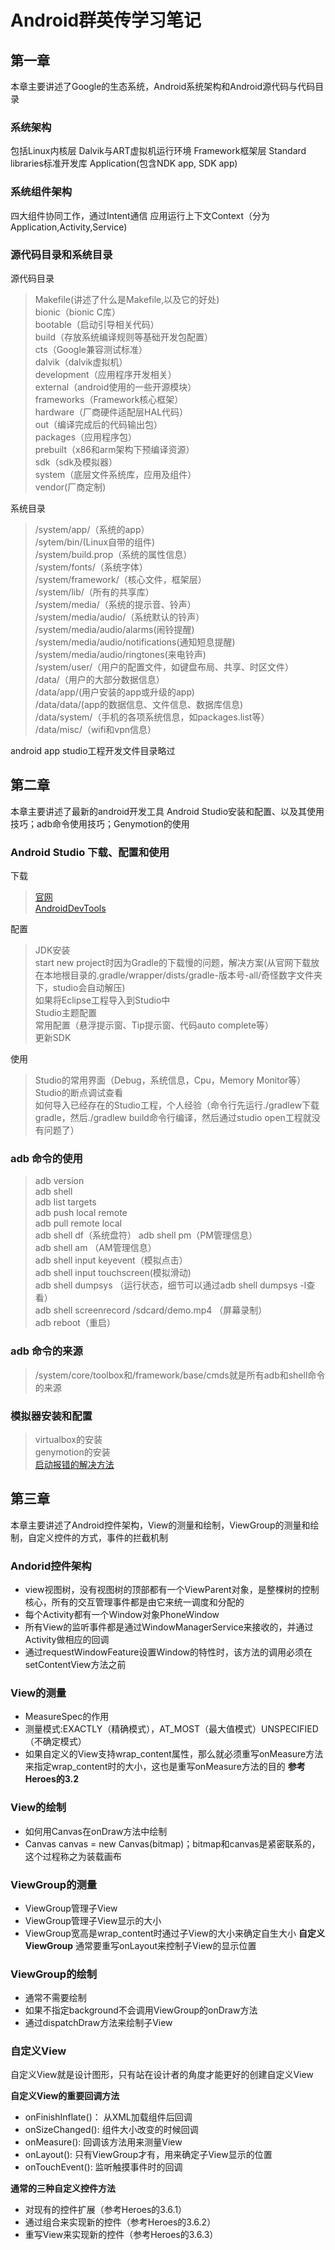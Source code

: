 # Android群英传学习笔记

## 第一章
本章主要讲述了Google的生态系统，Android系统架构和Android源代码与代码目录

### 系统架构
包括Linux内核层
Dalvik与ART虚拟机运行环境
Framework框架层
Standard libraries标准开发库
Application(包含NDK app, SDK app)

### 系统组件架构
四大组件协同工作，通过Intent通信
应用运行上下文Context（分为Application,Activity,Service)

### 源代码目录和系统目录
源代码目录
> Makefile(讲述了什么是Makefile,以及它的好处)  
bionic（bionic C库）  
bootable（启动引导相关代码）  
build（存放系统编译规则等基础开发包配置）  
cts（Google兼容测试标准）  
dalvik（dalvik虚拟机）  
development（应用程序开发相关）  
external（android使用的一些开源模块）  
frameworks（Framework核心框架）  
hardware（厂商硬件适配层HAL代码）  
out（编译完成后的代码输出包）  
packages（应用程序包）  
prebuilt（x86和arm架构下预编译资源）  
sdk（sdk及模拟器）  
system（底层文件系统库，应用及组件）  
vendor(厂商定制)  


系统目录
> /system/app/（系统的app）  
/sytem/bin/(Linux自带的组件)  
/system/build.prop（系统的属性信息）  
/system/fonts/（系统字体）  
/system/framework/（核心文件，框架层）  
/system/lib/（所有的共享库）  
/system/media/（系统的提示音、铃声）  
/system/media/audio/（系统默认的铃声）  
/system/media/audio/alarms(闹铃提醒)  
/system/media/audio/notifications(通知短息提醒)  
/system/media/audio/ringtones(来电铃声)  
/system/user/（用户的配置文件，如键盘布局、共享、时区文件）  
/data/（用户的大部分数据信息）  
/data/app/(用户安装的app或升级的app)  
/data/data/(app的数据信息、文件信息、数据库信息)  
/data/system/（手机的各项系统信息，如packages.list等）  
/data/misc/（wifi和vpn信息）  

android app studio工程开发文件目录略过

## 第二章
本章主要讲述了最新的android开发工具 Android Studio安装和配置、以及其使用技巧；adb命令使用技巧；Genymotion的使用
### Android Studio 下载、配置和使用
下载
> [官网](http://developer.android.com/sdk/installing/studio.html)  
[AndroidDevTools](http://www.androiddevtools.cn)

配置
> JDK安装  
start new project时因为Gradle的下载慢的问题，解决方案(从官网下载放在本地根目录的.gradle/wrapper/dists/gradle-版本号-all/奇怪数字文件夹下，studio会自动解压)  
如果将Eclipse工程导入到Studio中  
Studio主题配置  
常用配置（悬浮提示窗、Tip提示窗、代码auto complete等）  
更新SDK

使用
> Studio的常用界面（Debug，系统信息，Cpu，Memory Monitor等）  
Studio的断点调试查看  
如何导入已经存在的Studio工程，个人经验（命令行先运行./gradlew下载gradle，然后./gradlew build命令行编译，然后通过studio open工程就没有问题了）

### adb 命令的使用
> adb version  
adb shell  
adb list targets  
adb push local remote  
adb pull remote local  
adb shell df（系统盘符） 
adb shell pm（PM管理信息）  
adb shell am （AM管理信息）  
adb shell input keyevent（模拟点击）  
adb shell input touchscreen(模拟滑动)  
adb shell dumpsys （运行状态，细节可以通过adb shell dumpsys -l查看）  
adb shell screenrecord /sdcard/demo.mp4 （屏幕录制）  
adb reboot（重启）  

### adb 命令的来源
> /system/core/toolbox和/framework/base/cmds就是所有adb和shell命令的来源

### 模拟器安装和配置
> virtualbox的安装  
genymotion的安装  
[启动报错的解决方法](http://blog.csdn.net/LKL9413/article/details/47447087)

## 第三章
本章主要讲述了Android控件架构，View的测量和绘制，ViewGroup的测量和绘制，自定义控件的方式，事件的拦截机制

### Andorid控件架构
- view视图树，没有视图树的顶部都有一个ViewParent对象，是整棵树的控制核心，所有的交互管理事件都是由它来统一调度和分配的
- 每个Activity都有一个Window对象PhoneWindow
- 所有View的监听事件都是通过WindowManagerService来接收的，并通过Activity做相应的回调
- 通过requestWindowFeature设置Window的特性时，该方法的调用必须在setContentView方法之前

### View的测量
- MeasureSpec的作用
- 测量模式:EXACTLY（精确模式），AT_MOST（最大值模式）UNSPECIFIED（不确定模式）
- 如果自定义的View支持wrap_content属性，那么就必须重写onMeasure方法来指定wrap_content时的大小，这也是重写onMeasure方法的目的
**参考Heroes的3.2**

### View的绘制
- 如何用Canvas在onDraw方法中绘制
- Canvas canvas = new Canvas(bitmap)；bitmap和canvas是紧密联系的，这个过程称之为装载画布

### ViewGroup的测量
- ViewGroup管理子View
- ViewGroup管理子View显示的大小
- ViewGroup宽高是wrap_content时通过子View的大小来确定自生大小
**自定义ViewGroup** 通常要重写onLayout来控制子View的显示位置

### ViewGroup的绘制
- 通常不需要绘制
- 如果不指定background不会调用ViewGroup的onDraw方法
- 通过dispatchDraw方法来绘制子View

### 自定义View
自定义View就是设计图形，只有站在设计者的角度才能更好的创建自定义View

**自定义View的重要回调方法**
- onFinishInflate()： 从XML加载组件后回调
- onSizeChanged(): 组件大小改变的时候回调
- onMeasure(): 回调该方法用来测量View
- onLayout(): 只有ViewGroup才有，用来确定子View显示的位置
- onTouchEvent(): 监听触摸事件时的回调

**通常的三种自定义控件方法**
- 对现有的控件扩展（参考Heroes的3.6.1）
- 通过组合来实现新的控件（参考Heroes的3.6.2）
- 重写View来实现新的控件（参考Heroes的3.6.3）
